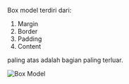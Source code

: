 Box model terdiri dari:

1. Margin
2. Border
3. Padding
4. Content

paling atas adalah bagian paling terluar.

![Box Model](https://www.w3schools.com/css/box-model.gif)
